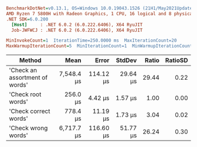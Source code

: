 ``` ini

BenchmarkDotNet=v0.13.1, OS=Windows 10.0.19043.1526 (21H1/May2021Update)
AMD Ryzen 7 5800H with Radeon Graphics, 1 CPU, 16 logical and 8 physical cores
.NET SDK=6.0.200
  [Host]     : .NET 6.0.2 (6.0.222.6406), X64 RyuJIT
  Job-JWFWCJ : .NET 6.0.2 (6.0.222.6406), X64 RyuJIT

MinInvokeCount=1  IterationTime=250.0000 ms  MaxIterationCount=20  
MaxWarmupIterationCount=5  MinIterationCount=1  MinWarmupIterationCount=1  

```
|                         Method |       Mean |     Error |   StdDev | Ratio | RatioSD |
|------------------------------- |-----------:|----------:|---------:|------:|--------:|
| &#39;Check an assortment of words&#39; | 7,548.4 μs | 114.12 μs | 29.64 μs | 29.44 |    0.22 |
|             &#39;Check root words&#39; |   256.0 μs |   4.42 μs |  1.57 μs |  1.00 |    0.00 |
|          &#39;Check correct words&#39; |   778.4 μs |  11.19 μs |  1.73 μs |  3.04 |    0.02 |
|            &#39;Check wrong words&#39; | 6,717.7 μs | 116.60 μs | 51.77 μs | 26.24 |    0.30 |
